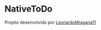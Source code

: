 # NativeToDo

<p>Projeto desenvolvido por <a href="https://github.com/LeonardoMaragna11/">LeonardoMragana11</a></p>
